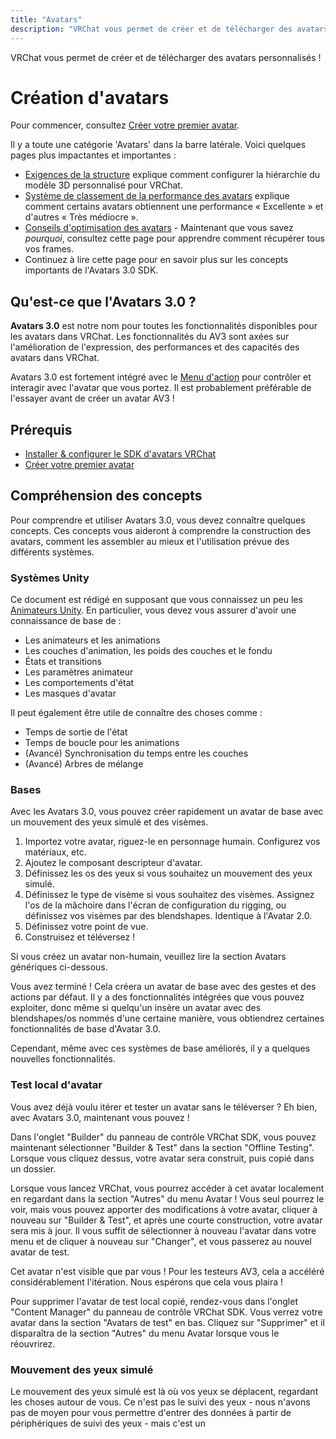 ```yaml
---
title: "Avatars"
description: "VRChat vous permet de créer et de télécharger des avatars personnalisés !"
---
```


VRChat vous permet de créer et de télécharger des avatars personnalisés !

# Création d'avatars

Pour commencer, consultez [Créer votre premier avatar](/avatars/creating-your-first-avatar).

Il y a toute une catégorie 'Avatars' dans la barre latérale. Voici quelques pages plus impactantes et importantes :

- [Exigences de la structure](/avatars/rig-requirements) explique comment configurer la hiérarchie du modèle 3D personnalisé pour VRChat.
- [Système de classement de la performance des avatars](/avatars/avatar-performance-ranking-system) explique comment certains avatars obtiennent une performance « Excellente » et d'autres « Très médiocre ».
- [Conseils d'optimisation des avatars](/avatars/avatar-optimizing-tips) - Maintenant que vous savez _pourquoi_, consultez cette page pour apprendre comment récupérer tous vos frames.
- Continuez à lire cette page pour en savoir plus sur les concepts importants de l'Avatars 3.0 SDK.

## Qu'est-ce que l'Avatars 3.0 ?

**Avatars 3.0** est notre nom pour toutes les fonctionnalités disponibles pour les avatars dans VRChat. Les fonctionnalités du AV3 sont axées sur l'amélioration de l'expression, des performances et des capacités des avatars dans VRChat.

Avatars 3.0 est fortement intégré avec le [Menu d'action](https://docs.vrchat.com/docs/action-menu) pour contrôler et interagir avec l'avatar que vous portez. Il est probablement préférable de l'essayer avant de créer un avatar AV3 !

## Prérequis

- [Installer & configurer le SDK d'avatars VRChat](/sdk)
- [Créer votre premier avatar](/avatars/creating-your-first-avatar)

## Compréhension des concepts

Pour comprendre et utiliser Avatars 3.0, vous devez connaître quelques concepts. Ces concepts vous aideront à comprendre la construction des avatars, comment les assembler au mieux et l'utilisation prévue des différents systèmes.

### Systèmes Unity

Ce document est rédigé en supposant que vous connaissez un peu les [Animateurs Unity](https://docs.unity3d.com/2019.4/Documentation/Manual/class-AnimatorController.html). En particulier, vous devez vous assurer d'avoir une connaissance de base de :

- Les animateurs et les animations
- Les couches d'animation, les poids des couches et le fondu
- États et transitions
- Les paramètres animateur
- Les comportements d'état
- Les masques d'avatar

Il peut également être utile de connaître des choses comme :

- Temps de sortie de l'état
- Temps de boucle pour les animations
- (Avancé) Synchronisation du temps entre les couches
- (Avancé) Arbres de mélange

### Bases

Avec les Avatars 3.0, vous pouvez créer rapidement un avatar de base avec un mouvement des yeux simulé et des visèmes.

1. Importez votre avatar, riguez-le en personnage humain. Configurez vos matériaux, etc.
2. Ajoutez le composant descripteur d'avatar.
3. Définissez les os des yeux si vous souhaitez un mouvement des yeux simulé.
4. Définissez le type de visème si vous souhaitez des visèmes. Assignez l'os de la mâchoire dans l'écran de configuration du rigging, ou définissez vos visèmes par des blendshapes. Identique à l'Avatar 2.0.
5. Définissez votre point de vue.
6. Construisez et téléversez !

Si vous créez un avatar non-humain, veuillez lire la section Avatars génériques ci-dessous.

Vous avez terminé ! Cela créera un avatar de base avec des gestes et des actions par défaut. Il y a des fonctionnalités intégrées que vous pouvez exploiter, donc même si quelqu'un insère un avatar avec des blendshapes/os nommés d'une certaine manière, vous obtiendrez certaines fonctionnalités de base d'Avatar 3.0.

Cependant, même avec ces systèmes de base améliorés, il y a quelques nouvelles fonctionnalités.

### Test local d'avatar

Vous avez déjà voulu itérer et tester un avatar sans le téléverser ? Eh bien, avec Avatars 3.0, maintenant vous pouvez !

Dans l'onglet "Builder" du panneau de contrôle VRChat SDK, vous pouvez maintenant sélectionner "Builder & Test" dans la section "Offline Testing". Lorsque vous cliquez dessus, votre avatar sera construit, puis copié dans un dossier.

Lorsque vous lancez VRChat, vous pourrez accéder à cet avatar localement en regardant dans la section "Autres" du menu Avatar ! Vous seul pourrez le voir, mais vous pouvez apporter des modifications à votre avatar, cliquer à nouveau sur "Builder & Test", et après une courte construction, votre avatar sera mis à jour. Il vous suffit de sélectionner à nouveau l'avatar dans votre menu et de cliquer à nouveau sur "Changer", et vous passerez au nouvel avatar de test.

Cet avatar n'est visible que par vous ! Pour les testeurs AV3, cela a accéléré considérablement l'itération. Nous espérons que cela vous plaira !

Pour supprimer l'avatar de test local copié, rendez-vous dans l'onglet "Content Manager" du panneau de contrôle VRChat SDK. Vous verrez votre avatar dans la section "Avatars de test" en bas. Cliquez sur "Supprimer" et il disparaîtra de la section "Autres" du menu Avatar lorsque vous le réouvrirez.

### Mouvement des yeux simulé

Le mouvement des yeux simulé est là où vos yeux se déplacent, regardant les choses autour de vous. Ce n'est pas le suivi des yeux - nous n'avons pas de moyen pour vous permettre d'entrer des données à partir de périphériques de suivi des yeux - mais c'est un
